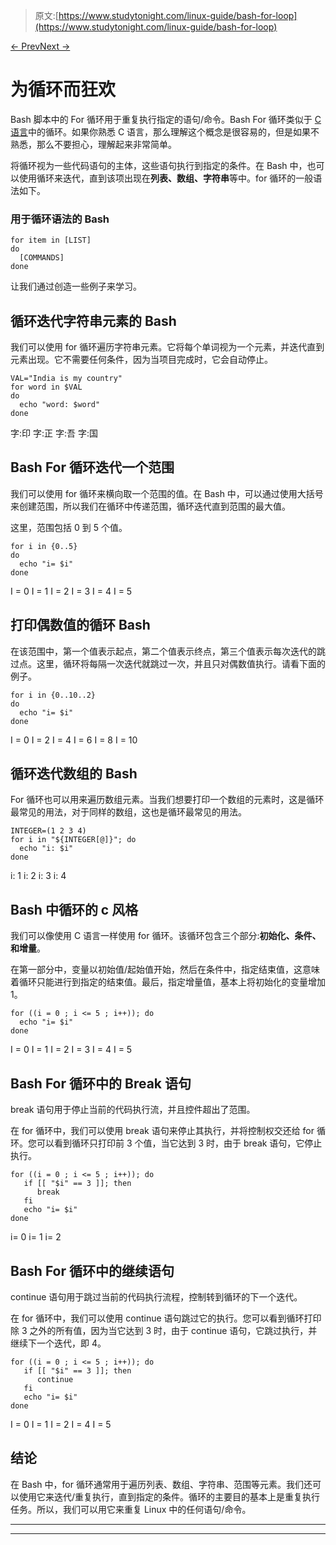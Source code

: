 > 原文:[https://www.studytonight.com/linux-guide/bash-for-loop](https://www.studytonight.com/linux-guide/bash-for-loop)

[← Prev](/linux-guide/bash-if-else-statement "Bash if..else Statement")[Next →](/linux-guide/understanding-file-permissions-in-linux-unix "Understanding File Permissions")

# 为循环而狂欢

Bash 脚本中的 For 循环用于重复执行指定的语句/命令。Bash For 循环类似于 [C 语言](https://www.studytonight.com/c/)中的循环。如果你熟悉 C 语言，那么理解这个概念是很容易的，但是如果不熟悉，那么不要担心，理解起来非常简单。

将循环视为一些代码语句的主体，这些语句执行到指定的条件。在 Bash 中，也可以使用循环来迭代，直到该项出现在**列表、数组、字符串**等中。for 循环的一般语法如下。

### 用于循环语法的 Bash

```
for item in [LIST]
do
  [COMMANDS]
done 
```

让我们通过创造一些例子来学习。

## 循环迭代字符串元素的 Bash

我们可以使用 for 循环遍历字符串元素。它将每个单词视为一个元素，并迭代直到元素出现。它不需要任何条件，因为当项目完成时，它会自动停止。

```
VAL="India is my country"
for word in $VAL
do
  echo "word: $word"
done
```

字:印
字:正
字:吾
字:国

## Bash For 循环迭代一个范围

我们可以使用 for 循环来横向取一个范围的值。在 Bash 中，可以通过使用大括号来创建范围，所以我们在循环中传递范围，循环迭代直到范围的最大值。

这里，范围包括 0 到 5 个值。

```
for i in {0..5}
do
  echo "i= $i"
done
```

I = 0
I = 1
I = 2
I = 3
I = 4
I = 5

## 打印偶数值的循环 Bash

在该范围中，第一个值表示起点，第二个值表示终点，第三个值表示每次迭代的跳过点。这里，循环将每隔一次迭代就跳过一次，并且只对偶数值执行。请看下面的例子。

```
for i in {0..10..2}
do
  echo "i= $i"
done
```

I = 0
I = 2
I = 4
I = 6
I = 8
I = 10

## 循环迭代数组的 Bash

For 循环也可以用来遍历数组元素。当我们想要打印一个数组的元素时，这是循环最常见的用法，对于同样的数组，这也是循环最常见的用法。

```
INTEGER=(1 2 3 4)
for i in "${INTEGER[@]}"; do
  echo "i: $i"
done
```

i: 1
i: 2
i: 3
i: 4

## Bash 中循环的 c 风格

我们可以像使用 C 语言一样使用 for 循环。该循环包含三个部分:**初始化、条件、**和**增量**。

在第一部分中，变量以初始值/起始值开始，然后在条件中，指定结束值，这意味着循环只能进行到指定的结束值。最后，指定增量值，基本上将初始化的变量增加 1。

```
for ((i = 0 ; i <= 5 ; i++)); do
  echo "i= $i"
done
```

I = 0
I = 1
I = 2
I = 3
I = 4
I = 5

## Bash For 循环中的 Break 语句

break 语句用于停止当前的代码执行流，并且控件超出了范围。

在 for 循环中，我们可以使用 break 语句来停止其执行，并将控制权交还给 for 循环。您可以看到循环只打印前 3 个值，当它达到 3 时，由于 break 语句，它停止执行。

```
for ((i = 0 ; i <= 5 ; i++)); do
   if [[ "$i" == 3 ]]; then
      break
   fi
   echo "i= $i"
done
```

i= 0
i= 1
i= 2

## Bash For 循环中的继续语句

continue 语句用于跳过当前的代码执行流程，控制转到循环的下一个迭代。

在 for 循环中，我们可以使用 continue 语句跳过它的执行。您可以看到循环打印除 3 之外的所有值，因为当它达到 3 时，由于 continue 语句，它跳过执行，并继续下一个迭代，即 4。

```
for ((i = 0 ; i <= 5 ; i++)); do
   if [[ "$i" == 3 ]]; then
      continue
   fi
   echo "i= $i"
done
```

I = 0
I = 1
I = 2
I = 4
I = 5

## 结论

在 Bash 中，for 循环通常用于遍历列表、数组、字符串、范围等元素。我们还可以使用它来迭代/重复执行，直到指定的条件。循环的主要目的基本上是重复执行任务。所以，我们可以用它来重复 Linux 中的任何语句/命令。

* * *

* * *